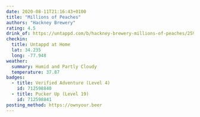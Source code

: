 ```yaml
---
date: 2020-08-11T21:16:43+0100
title: "Millions of Peaches"
authors: "Hackney Brewery"
rating: 4.5
drink_of: https://untappd.com/b/hackney-brewery-millions-of-peaches/2596244
checkin:
  title: Untappd at Home
  lat: 34.235
  long: -77.948
weather:
  summary: Humid and Partly Cloudy
  temperature: 37.87
badges:
  - title: Verified Adventure (Level 4)
    id: 712598840
  - title: Pucker Up (Level 19)
    id: 712598841
posting_method: https://ownyour.beer
---
```

